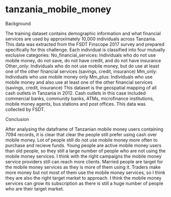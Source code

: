 # tanzania_mobile_money

Background

The training dataset contains demographic information and what financial services are used by approximately 10,000 individuals across Tanzania. This data was extracted from the FSDT Finscope 2017 survey and prepared specifically for this challenge.
Each individual is classified into four mutually exclusive categories:
No_financial_services: Individuals who do not use mobile money, do not save, do not have credit, and do not have insurance
Other_only: Individuals who do not use mobile money, but do use at least one of the other financial services (savings, credit, insurance)
Mm_only: Individuals who use mobile money only
Mm_plus: Individuals who use mobile money and also use at least one of the other financial services (savings, credit, insurance)
This dataset is the geospatial mapping of all cash outlets in Tanzania in 2012. Cash outlets in this case included commercial banks, community banks, ATMs, microfinance institutions, mobile money agents, bus stations and post offices. This data was collected by FSDT.


Conclusion

After analysing the dataframe of Tanzanian mobile money users containing 7094 records, it is clear that clear the people still prefer using cash over mobile money. Lot of people still do not use mobile money more often to purchase and recieve funds.
Young people are active mobile money users than old people, so they still a large number of people who are not using the mobile money services. I think with the right campaigns the mobile money service providers still can reach more clients.
Married people are target for the mobile money services as they is more of them using it. Traders make more money but not most of them use the mobile money services, so I think they are also the right target market to approach. I think the mobile money services can grow its subscription as there is still a huge number of people who are their target market.
